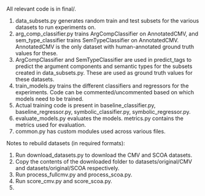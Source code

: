 All relevant code is in final/.

1. data_subsets.py generates random train and test subsets for the various datasets to run experiments on. 
2. arg_comp_classifier.py trains ArgCompClassifier on AnnotatedCMV, and sem_type_classifier trains SemTypeClassifier on AnnotatedCMV. AnnotatedCMV is the only dataset with human-annotated ground truth values for these. 
3. ArgCompClassifier and SemTypeClassifier are used in predict_tags to predict the argument components and semantic types for the subsets created in data_subsets.py. These are used as ground truth values for these datasets. 
4. train_models.py trains the different classifiers and regressors for the experiments. Code can be commented/uncommented based on which models need to be trained. 
5. Actual training code is present in baseline_classifier.py, baseline_regressor.py, symbolic_classifier.py, symbolic_regressor.py.
6. evaluate_models.py evaluates the models. metrics.py contains the metrics used for evaluation. 
7. common.py has custom modules used across various files. 

Notes to rebuild datasets (in required formats):
1. Run download_datasets.py to download the CMV and SCOA datasets. 
2. Copy the contents of the downloaded folder to datasets/original/CMV and datasets/original/SCOA respectively. 
3. Run process_fullcmv.py and process_scoa.py. 
4. Run score_cmv.py and score_scoa.py. 
5. 
